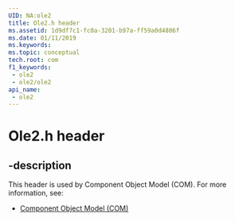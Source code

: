 ```yaml
---
UID: NA:ole2
title: Ole2.h header
ms.assetid: 1d9df7c1-fc0a-3201-b97a-ff59a0d4806f
ms.date: 01/11/2019
ms.keywords: 
ms.topic: conceptual
tech.root: com
f1_keywords:
 - ole2
 - ole2/ole2
api_name:
 - ole2
---
```


# Ole2.h header


## -description

This header is used by Component Object Model (COM). For more information, see:

- [Component Object Model (COM)](../_com/index.md)

